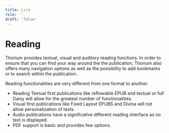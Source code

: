 ```yaml
---
title: Lire
role: ''
draft: 'false'
---
```


# Reading

Thorium provides textual, visual and auditory reading functions. In order to ensure that you can find your way around the the publication, Thorium also offers many navigation options as well as the possibility to add bookmarks or to search within the publication.

Reading functionalities are very different from one format to another.

- Reading Textual first publications like reflowable EPUB and textual or full Daisy will allow for the greatest number of functionalities.
- Visual first publications like Fixed Layout EPUBS and Divina will not allow personalization of texts.
- Audio publications have a significative different reading interface as no text is displayed.
- PDF support is basic and provides few options.
